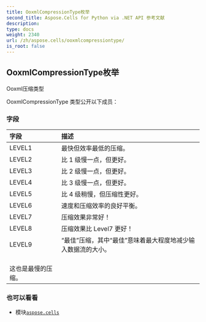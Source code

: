 ```yaml
---
title: OoxmlCompressionType枚举
second_title: Aspose.Cells for Python via .NET API 参考文献
description:
type: docs
weight: 2340
url: /zh/aspose.cells/ooxmlcompressiontype/
is_root: false
---
```

## OoxmlCompressionType枚举
Ooxml压缩类型



OoxmlCompressionType 类型公开以下成员：

### 字段
|字段|描述|
| :- | :- |
| LEVEL1 |最快但效率最低的压缩。|
| LEVEL2 |比 1 级慢一点，但更好。|
| LEVEL3 |比 2 级慢一点，但更好。|
| LEVEL4 |比 3 级慢一点，但更好。|
| LEVEL5 |比 4 级稍慢，但压缩性更好。|
| LEVEL6 |速度和压缩效率的良好平衡。|
| LEVEL7 |压缩效果非常好！|
| LEVEL8 |压缩效果比 Level7 更好！|
| LEVEL9 | “最佳”压缩，其中“最佳”意味着最大程度地减少输入数据流的大小。<br/>这也是最慢的压缩。|



### 也可以看看
* 模块[`aspose.cells`](..)
